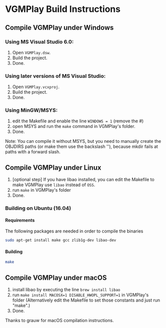 # VGMPlay Build Instructions

## Compile VGMPlay under Windows

### Using MS Visual Studio 6.0:

1. Open `VGMPlay.dsw`.
2. Build the project.
3. Done.

### Using later versions of MS Visual Studio:

1. Open `VGMPlay.vcxproj`.
2. Build the project.
3. Done.

### Using MinGW/MSYS:

1. edit the Makefile and enable the line `WINDOWS = 1` (remove the #)
2. open MSYS and run the `make` command in VGMPlay's folder.
3. Done.

Note: You can compile it without MSYS, but you need to manually create
the OBJDIRS paths (or make them use the backslash '\'), because mkdir fails
at paths with a forward slash.

## Compile VGMPlay under Linux

1. [optional step] If you have libao installed, you can edit the 
Makefile to make VGMPlay use `libao` instead of `OSS`.
2. run `make` in VGMPlay's folder
3. Done.

### Building on Ubuntu (16.04)

#### Requirements

The following packages are needed in order to compile the binaries

```sh
sudo apt-get install make gcc zlib1g-dev libao-dev
```

#### Building

```sh
make
```

## Compile VGMPlay under macOS

1. install libao by executing the line `brew install libao`
2. run `make install MACOSX=1 DISABLE_HWOPL_SUPPORT=1` in VGMPlay's folder 
(Alternatively edit the Makefile to set those constants and just run "make".)
3. Done.

Thanks to grauw for macOS compilation instructions.

